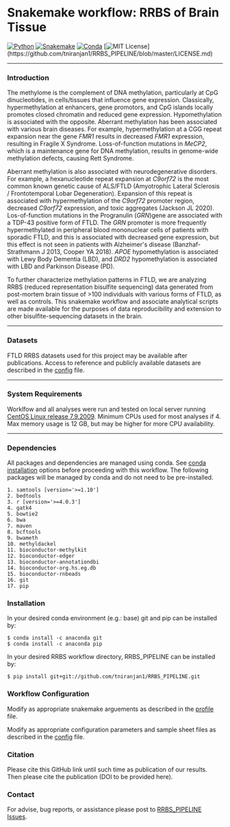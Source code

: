 # Snakemake workflow: RRBS of Brain Tissue

[![Python](https://img.shields.io/badge/python-=3.8.10-brightgreen.svg)](https://docs.python.org/3.8/)
[![Snakemake](https://img.shields.io/badge/snakemake-=6.5.3-blueviolet.svg)](https://snakemake.github.io)
[![Conda](https://img.shields.io/badge/conda-=4.10.3-blue.svg)](https://docs.conda.io/en/latest/)
[![MIT License](https://img.shields.io/apm/l/atomic-design-ui.svg?)](https://github.com/tniranjan1/RRBS_PIPELINE/blob/master/LICENSE.md)

---
### Introduction
The methylome is the complement of DNA methylation, particularly at CpG dinucleotides, in cells/tissues that influence gene expression. Classically, hypermethylation at enhancers, gene promotors, and CpG islands locally promotes closed chromatin and reduced gene expression. Hypomethylation is associated with the opposite. Aberrant methylation has been associated with various brain diseases. For example, hypermethylation at a CGG repeat expansion near the gene *FMR1* results in decreased *FMR1* expression, resulting in Fragile X Syndrome. Loss-of-function mutations in *MeCP2*, which is a maintenance gene for DNA methylation, results in genome-wide methylation defects, causing Rett Syndrome.

Aberrant methylation is also associated with neurodegenerative disorders. For example, a hexanucleotide repeat expansion at *C9orf72* is the most common known genetic cause of ALS/FTLD (Amyotrophic Lateral Sclerosis / Frontotemporal Lobar Degeneration). Expansion of this repeat is associated with hypermethylation of the *C9orf72* promoter region, decreased *C9orf72* expression, and toxic aggregates (Jackson JL 2020). Los-of-function mutations in the Progranulin (*GRN*)gene are associated with a TDP-43 positive form of FTLD. The *GRN* promoter is more frequently hypermethylated in peripheral blood mononuclear cells of patients with sporadic FTLD, and this is associated with decreased gene expression, but this effect is not seen in patients with Alzheimer's disease (Banzhaf-Strathmann J 2013, Cooper YA 2018). *APOE* hypomethylation is associated with Lewy Body Dementia (LBD), and *DRD2* hypomethylation is associated with LBD and Parkinson Disease (PD).

To further characterize methylation patterns in FTLD, we are analyzing RRBS (reduced representation bisulfite sequencing) data generated from post-mortem brain tissue of >100 individuals with various forms of FTLD, as well as controls. This snakemake workflow and associate analytical scripts are made available for the purposes of data reproducibility and extension to other bisulfite-sequencing datasets in the brain.

---
### Datasets
FTLD RRBS datasets used for this project may be available after publications.
Access to reference and publicly available datasets are described in the [config](https://github.com/tniranjan1/RRBS_PIPELINE/blob/master/config/config.yaml) file.

---
### System Requirements
Worklfow and all analyses were run and tested on local server running [CentOS Linux release 7.9.2009](https://www.centos.org/).
Minimum CPUs used for most analyses if 4. Max memory usage is 12 GB, but may be higher for more CPU availability.

---
### Dependencies
All packages and dependencies are managed using conda.
See [conda installation](https://conda.io/projects/conda/en/latest/user-guide/install/index.html) options before proceeding with this workflow.
The following packages will be managed by conda and do not need to be pre-installed.

    1. samtools [version='>=1.10']
    2. bedtools
    3. r [version='>=4.0.3']
    4. gatk4
    5. bowtie2
    6. bwa
    7. maven
    8. bcftools
    9. bwameth
    10. methyldackel
    11. bioconductor-methylkit
    12. bioconductor-edger
    13. bioconductor-annotationdbi
    14. bioconductor-org.hs.eg.db
    15. bioconductor-rnbeads
    16. git
    17. pip

### Installation
In your desired conda environment (e.g.: base) git and pip can be installed by:

    $ conda install -c anaconda git
    $ conda install -c anaconda pip
In your desired RRBS workflow directory, RRBS_PIPELINE can be installed by:

    $ pip install git+git://github.com/tniranjan1/RRBS_PIPELINE.git

### Workflow Configuration
Modify as appropriate snakemake arguements as described in the [profile](https://github.com/tniranjan1/RRBS_PIPELINE/blob/master/workflow/profile/config.yaml) file.

Modify as appropriate configuration parameters and sample sheet files as described in the [config](https://github.com/tniranjan1/RRBS_PIPELINE/blob/master/config/config.yaml) file.

### Citation
Please cite this GitHub link until such time as publication of our results. Then please cite the publication (DOI to be provided here).

### Contact
For advise, bug reports, or assistance please post to [RRBS_PIPELINE Issues](https://github.com/tniranjan1/RRBS_PIPELINE/issues).
